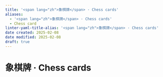 ```yaml
---
title: '<span lang="zh">象棋牌</span> · Chess cards'
aliases:
  - '<span lang="zh">象棋牌</span> · Chess cards'
  - Chess card
linter-yaml-title-alias: '<span lang="zh">象棋牌</span> · Chess cards'
date created: 2025-02-08
date modified: 2025-02-08
draft: true
---
```

# <span lang="zh">象棋牌</span> · Chess cards